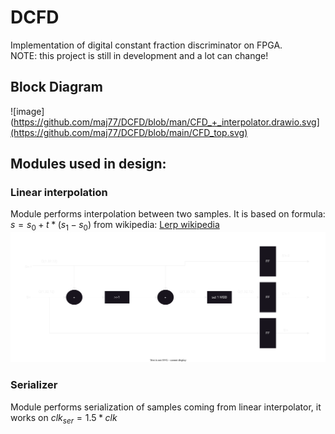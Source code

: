 # DCFD
Implementation of digital constant fraction discriminator on FPGA. \
NOTE: this project is still in development and a lot can change!

## Block Diagram 
![image](https://github.com/maj77/DCFD/blob/man/CFD_+_interpolator.drawio.svg](https://github.com/maj77/DCFD/blob/main/CFD_top.svg)


## Modules used in design:

### Linear interpolation
Module performs interpolation between two samples. It is based on formula: $s = s_0 + t * (s_1 - s_0)$ from wikipedia: [Lerp wikipedia](https://en.wikipedia.org/wiki/Linear_interpolation#Programming_language_support)
![image](https://github.com/maj77/DCFD/blob/main/Interpolator.drawio.svg)
### Serializer
Module performs serialization of samples coming from linear interpolator, it works on $clk_{ser} = 1.5*clk$
